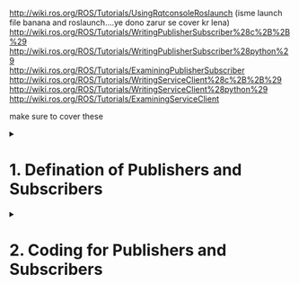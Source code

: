 http://wiki.ros.org/ROS/Tutorials/UsingRqtconsoleRoslaunch (isme launch file banana and roslaunch....ye dono zarur se cover kr lena) <br>
http://wiki.ros.org/ROS/Tutorials/WritingPublisherSubscriber%28c%2B%2B%29<br>
http://wiki.ros.org/ROS/Tutorials/WritingPublisherSubscriber%28python%29<br>
http://wiki.ros.org/ROS/Tutorials/ExaminingPublisherSubscriber<br>
http://wiki.ros.org/ROS/Tutorials/WritingServiceClient%28c%2B%2B%29<br>
http://wiki.ros.org/ROS/Tutorials/WritingServiceClient%28python%29<br>
http://wiki.ros.org/ROS/Tutorials/ExaminingServiceClient<br>

make sure to cover these

<details>
  <summary><h1>1. Defination of Publishers and Subscribers</h1></summary>
  
Message passing in ROS happens with the Publisher Subscriber Interface provided by ROS library functions. The primary mechanism for ROS nodes to exchange data is sending and receiving messages. Messages are transmitted on a topic, and each topic has a unique name in the ROS network. If a node wants to share information, it uses a publisher to send data to a topic. Or we can say a Publisher is the one puts the messages of some standard Message Type to a particular Topic. A node that wants to receive that information uses a subscriber to that same topic. Or we can say the Subscriber subscribes to the Topic so that it receives the messages whenever any message is published to the Topic. A ROS Node can be a Publisher or a Subscriber. Besides its unique name, each topic also has a message type, which determines the types of messages that are capable of being transmitted under that topic.

This publisher and subscriber communication has the following characteristics:

   - Topics are used for many-to-many communication. Many publishers can send messages to the same topic and many subscribers can receive them.

   - Publishers and subscribers are decoupled through topics and can be created and destroyed in any order. A message can be published to a topic even if there are no active subscribers.
  
   - Note that a publisher can publish to one or more Topic and a Subscriber can subscribe to one or more Topic.

   - Also, publishers and subscribers are not aware of each others’ existence. The idea is to decouple the production of information from its consumption and all the IP addresses of various nodes are tracked by the ROS Master.

The concept of topics, publishers, and subscribers is illustrated in the figure:
  
<br>
<p align="center">
  <img src="https://github.com/AMC-IITBHU/ROS-Summer-Camp-22/blob/main/Week%201/assets/pub_and_sub.png">
</p>
<br>  

  
</details>


<details>
  <summary><h1>2. Coding for Publishers and Subscribers</h1></summary>
  
  <br>
<p align="center">
  <img src="https://github.com/AMC-IITBHU/ROS-Summer-Camp-22/blob/main/Week%201/assets/pub_and_sub.jpeg">
</p>
<br>  
  
  <details>
  <summary><h1>Publishers</h1></summary>
    
    Move to the ros package that you created before. Inside the package create a folder named scripts. Inside the scripts folder create a python file with any name you like. Here I am using the name "learn_publishers.py"
    
    In the python file put the following code 
    
    ```
    #!/usr/bin/env python3
    #import the rospy package and the String message type
import rospy
from std_msgs.msg import String
#function to publish messages at the rate of 2 messages per second
def messagePublisher():
     #define a topic to which the messages will be published
     message_publisher = rospy.Publisher(‘messageTopic’, String, queue_size=10)
    #initialize the Publisher node. 
    #Setting anonymous=True will append random integers at the end of our publisher node
    rospy.init_node(‘messagePubNode’, anonymous=True)
    #publishes at a rate of 2 messages per second
    rate = rospy.Rate(2)
    #Keep publishing the messages until the user interrupts 
    while not rospy.is_shutdown():
    message = “ROS Tutorial by Arsalan”
    #display the message on the terminal
    rospy.loginfo(‘Published: ‘ + message)
    #publish the message to the topic
    message_publisher.publish(message)
    #rate.sleep() will wait enough until the node publishes the     message to the topic
    rate.sleep()
if __name__ == ‘__main__’:
    try:
        messagePublisher()
    #capture the Interrupt signals
    except rospy.ROSInterruptException:
        pass
    ```
    
    Now let us decode the code line by line
    
  </details>
  
</details>  


